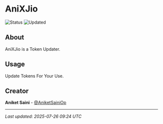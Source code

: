 # AniXJio

![Status](https://img.shields.io/badge/Status-Active-green)
![Updated](https://img.shields.io/badge/Updated-202507/26/250707/26/2526-blue)

## About

AniXJio is a Token Updater.
## Usage

Update Tokens For Your Use.

## Creator

**Aniket Saini** - [@AniketSainiOp](https://github.com/AniketSainiOp)

---

*Last updated: 2025-07-26 09:24 UTC*
